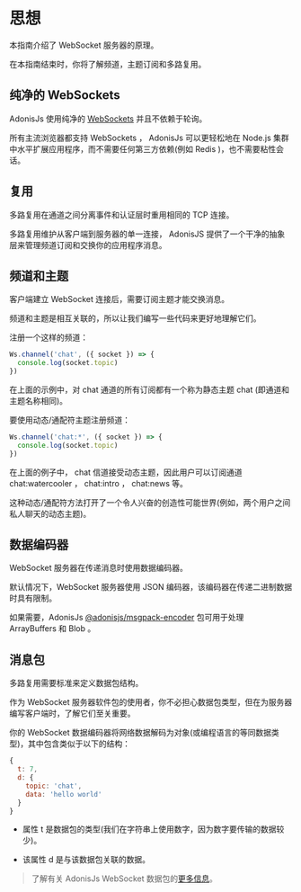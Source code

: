 # 思想
本指南介绍了 WebSocket 服务器的原理。

在本指南结束时，你将了解频道，主题订阅和多路复用。

## 纯净的 WebSockets
 AdonisJs 使用纯净的 [WebSockets](https://developer.mozilla.org/en-US/docs/Glossary/WebSockets) 并且不依赖于轮询。

所有主流浏览器都支持 WebSockets ， AdonisJs 可以更轻松地在 Node.js 集群中水平扩展应用程序，而不需要任何第三方依赖(例如 Redis )，也不需要粘性会话。

## 复用
多路复用在通道之间分离事件和认证层时重用相同的 TCP 连接。

多路复用维护从客户端到服务器的单一连接， AdonisJS 提供了一个干净的抽象层来管理频道订阅和交换你的应用程序消息。

## 频道和主题
客户端建立 WebSocket 连接后，需要订阅主题才能交换消息。

频道和主题是相互关联的，所以让我们编写一些代码来更好地理解它们。

注册一个这样的频道：
```javascript
Ws.channel('chat', ({ socket }) => {
  console.log(socket.topic)
})
```
在上面的示例中，对 chat 通道的所有订阅都有一个称为静态主题 chat (即通道和主题名称相同)。

要使用动态/通配符主题注册频道：
```javascript
Ws.channel('chat:*', ({ socket }) => {
  console.log(socket.topic)
})
```
在上面的例子中， chat 信道接受动态主题，因此用户可以订阅通道 chat:watercooler ， chat:intro ， chat:news 等。

这种动态/通配符方法打开了一个令人兴奋的创造性可能世界(例如，两个用户之间私人聊天的动态主题)。

## 数据编码器
WebSocket 服务器在传递消息时使用数据编码器。

默认情况下，WebSocket 服务器使用 JSON 编码器，该编码器在传递二进制数据时具有限制。

如果需要，AdonisJs [@adonisjs/msgpack-encoder](https://www.npmjs.com/package/@adonisjs/msgpack-encoder) 包可用于处理 ArrayBuffers 和 Blob 。

## 消息包
多路复用需要标准来定义数据包结构。

作为 WebSocket 服务器软件包的使用者，你不必担心数据包类型，但在为服务器编写客户端时，了解它们至关重要。

你的 WebSocket 数据编码器将网络数据解码为对象(或编程语言的等同数据类型)，其中包含类似于以下的结构：
```javascript
{
  t: 7,
  d: {
    topic: 'chat',
    data: 'hello world'
  }
}
```
- 属性 t 是数据包的类型(我们在字符串上使用数字，因为数字要传输的数据较少)。

- 该属性 d 是与该数据包关联的数据。

> 了解有关 AdonisJs  WebSocket 数据包的[更多信息](https://github.com/adonisjs/adonis-websocket-protocol)。
